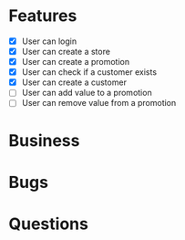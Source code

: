 # Features
- [x] User can login
- [x] User can create a store
- [x] User can create a promotion
- [x] User can check if a customer exists
- [x] User can create a customer
- [ ] User can add value to a promotion
- [ ] User can remove value from a promotion

# Business

# Bugs

# Questions